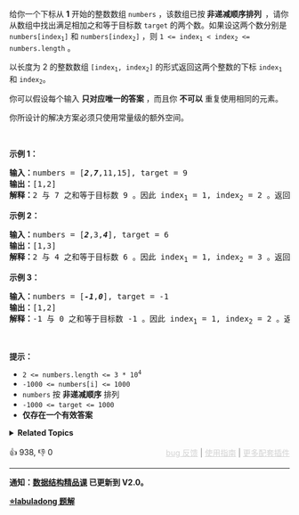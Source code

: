 <p>给你一个下标从 <strong>1</strong> 开始的整数数组&nbsp;<code>numbers</code> ，该数组已按<strong><em> </em>非递减顺序排列&nbsp; </strong>，请你从数组中找出满足相加之和等于目标数&nbsp;<code>target</code> 的两个数。如果设这两个数分别是 <code>numbers[index<sub>1</sub>]</code> 和 <code>numbers[index<sub>2</sub>]</code> ，则 <code>1 &lt;= index<sub>1</sub> &lt; index<sub>2</sub> &lt;= numbers.length</code> 。</p>

<p>以长度为 2 的整数数组 <code>[index<sub>1</sub>, index<sub>2</sub>]</code> 的形式返回这两个整数的下标 <code>index<sub>1</sub></code><em> </em>和<em> </em><code>index<sub>2</sub></code>。</p>

<p>你可以假设每个输入 <strong>只对应唯一的答案</strong> ，而且你 <strong>不可以</strong> 重复使用相同的元素。</p>

<p>你所设计的解决方案必须只使用常量级的额外空间。</p> &nbsp;

<p><strong>示例 1：</strong></p>

<pre>
<strong>输入：</strong>numbers = [<strong><em>2</em></strong>,<strong><em>7</em></strong>,11,15], target = 9
<strong>输出：</strong>[1,2]
<strong>解释：</strong>2 与 7 之和等于目标数 9 。因此 index<sub>1</sub> = 1, index<sub>2</sub> = 2 。返回 [1, 2] 。</pre>

<p><strong>示例 2：</strong></p>

<pre>
<strong>输入：</strong>numbers = [<strong><em>2</em></strong>,3,<strong><em>4</em></strong>], target = 6
<strong>输出：</strong>[1,3]
<strong>解释：</strong>2 与 4 之和等于目标数 6 。因此 index<sub>1</sub> = 1, index<sub>2</sub> = 3 。返回 [1, 3] 。</pre>

<p><strong>示例 3：</strong></p>

<pre>
<strong>输入：</strong>numbers = [<strong><em>-1</em></strong>,<strong><em>0</em></strong>], target = -1
<strong>输出：</strong>[1,2]
<strong>解释：</strong>-1 与 0 之和等于目标数 -1 。因此 index<sub>1</sub> = 1, index<sub>2</sub> = 2 。返回 [1, 2] 。
</pre>

<p>&nbsp;</p>

<p><strong>提示：</strong></p>

<ul> 
 <li><code>2 &lt;= numbers.length &lt;= 3 * 10<sup>4</sup></code></li> 
 <li><code>-1000 &lt;= numbers[i] &lt;= 1000</code></li> 
 <li><code>numbers</code> 按 <strong>非递减顺序</strong> 排列</li> 
 <li><code>-1000 &lt;= target &lt;= 1000</code></li> 
 <li><strong>仅存在一个有效答案</strong></li> 
</ul>

<details><summary><strong>Related Topics</strong></summary>数组 | 双指针 | 二分查找</details><br>

<div>👍 938, 👎 0<span style='float: right;'><span style='color: gray;'><a href='https://github.com/labuladong/fucking-algorithm/discussions/939' target='_blank' style='color: lightgray;text-decoration: underline;'>bug 反馈</a> | <a href='https://mp.weixin.qq.com/s/NF8mmVyXVfC1ehdMOsO7Cw' target='_blank' style='color: lightgray;text-decoration: underline;'>使用指南</a> | <a href='https://labuladong.github.io/algo/images/others/%E5%85%A8%E5%AE%B6%E6%A1%B6.jpg' target='_blank' style='color: lightgray;text-decoration: underline;'>更多配套插件</a></span></span></div>

<div id="labuladong"><hr>

**通知：[数据结构精品课](https://aep.h5.xeknow.com/s/1XJHEO) 已更新到 V2.0。**



<p><strong><a href="https://labuladong.github.io/article?qno=167" target="_blank">⭐️labuladong 题解</a></strong></p>
</div>



